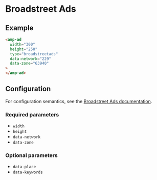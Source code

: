 <!---
Copyright 2015 The AMP HTML Authors. All Rights Reserved.

Licensed under the Apache License, Version 2.0 (the "License");
you may not use this file except in compliance with the License.
You may obtain a copy of the License at

      http://www.apache.org/licenses/LICENSE-2.0

Unless required by applicable law or agreed to in writing, software
distributed under the License is distributed on an "AS-IS" BASIS,
WITHOUT WARRANTIES OR CONDITIONS OF ANY KIND, either express or implied.
See the License for the specific language governing permissions and
limitations under the License.
-->

# Broadstreet Ads

## Example

```html
<amp-ad
  width="300"
  height="250"
  type="broadstreetads"
  data-network="229"
  data-zone="63940"
>
</amp-ad>
```

## Configuration

For configuration semantics, see the
[Broadstreet Ads documentation](https://information.broadstreetads.com/amp-configuration/).

### Required parameters

- `width`
- `height`
- `data-network`
- `data-zone`

### Optional parameters

- `data-place`
- `data-keywords`
